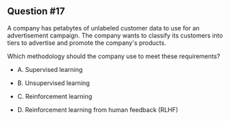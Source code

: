 ## Question #17

 A company has petabytes of unlabeled customer data to use for an advertisement campaign. The company wants to classify its customers into tiers to advertise and promote the company's products.

Which methodology should the company use to meet these requirements?

- A. Supervised learning

- B. Unsupervised learning

- C. Reinforcement learning

- D. Reinforcement learning from human feedback (RLHF)